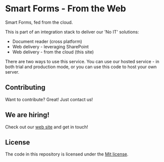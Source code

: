 # Smart Forms - From the Web
Smart Forms, fed from the cloud.

This is part of an integration stack to deliver our 'No IT' solutions:
- Document reader (cross platform)
- Web delivery - leveraging SharePoint
- Web delivery - from the cloud (this site)
 
There are two ways to use this service.   You can use our hosted service - in both trial and production mode, 
or you can use this code to host your own server.

## Contributing

Want to contribute? Great! Just contact us!

## We are hiring!

Check out our [web site](http://cognitivegroup.com/) and get in touch!

## License

The code in this repository is licensed under the [Mit license](http://opensource.org/licenses/mit-license.php).
